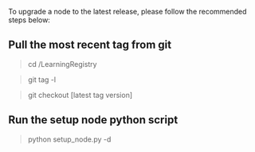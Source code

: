 To upgrade a node to the latest release, please follow the recommended steps below:

## Pull the most recent tag from git

> cd <your path to git repository>/LearningRegistry

> git tag -l

> git checkout [latest tag version]

## Run the setup node python script

> python setup_node.py -d